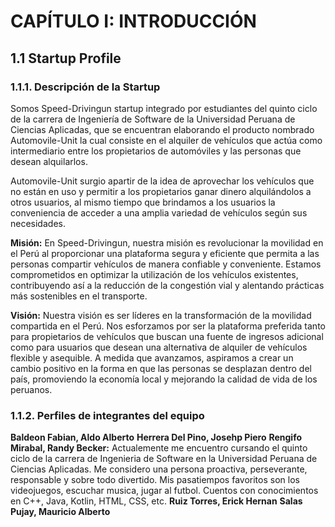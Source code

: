 # CAPÍTULO I: INTRODUCCIÓN 

## 1.1 Startup Profile
### 1.1.1. Descripción de la Startup

Somos Speed-Drivingun startup integrado por estudiantes del quinto ciclo de la carrera de Ingeniería de Software de la Universidad Peruana de Ciencias Aplicadas, que se encuentran elaborando el producto nombrado Automovile-Unit la cual consiste en el alquiler de vehículos que actúa como intermediario entre los propietarios de automóviles y las personas que desean alquilarlos.

Automovile-Unit surgio apartir de la idea de aprovechar los vehículos que no están en uso y permitir a los propietarios ganar dinero alquilándolos a otros usuarios, al mismo tiempo que brindamos a los usuarios la conveniencia de acceder a una amplia variedad de vehículos según sus necesidades.

**Misión:** En Speed-Drivingun, nuestra misión es revolucionar la movilidad en el Perú al proporcionar una plataforma segura y eficiente que permita a las personas compartir vehículos de manera confiable y conveniente. Estamos comprometidos en optimizar la utilización de los vehículos existentes, contribuyendo así a la reducción de la congestión vial y alentando prácticas más sostenibles en el transporte.

**Visión:** Nuestra visión es ser líderes en la transformación de la movilidad compartida en el Perú. Nos esforzamos por ser la plataforma preferida tanto para propietarios de vehículos que buscan una fuente de ingresos adicional como para usuarios que desean una alternativa de alquiler de vehículos flexible y asequible. A medida que avanzamos, aspiramos a crear un cambio positivo en la forma en que las personas se desplazan dentro del país, promoviendo la economía local y mejorando la calidad de vida de los peruanos.


### 1.1.2. Perfiles de integrantes del equipo
**Baldeon Fabian, Aldo Alberto**
**Herrera Del Pino, Josehp Piero**
**Rengifo Mirabal, Randy Becker:** Actualemente me encuentro cursando el quinto ciclo de la carrera de Ingenieria de Software en la Universidad Peruana de Ciencias Aplicadas. Me considero una persona proactiva, perseverante, responsable y sobre todo divertido. Mis pasatiempos favoritos son los videojuegos, escuchar musica, jugar al futbol. Cuentos con conocimientos en C++, Java, Kotlin, HTML, CSS, etc. 
**Ruiz Torres, Erick Hernan**
**Salas Pujay, Mauricio Alberto**